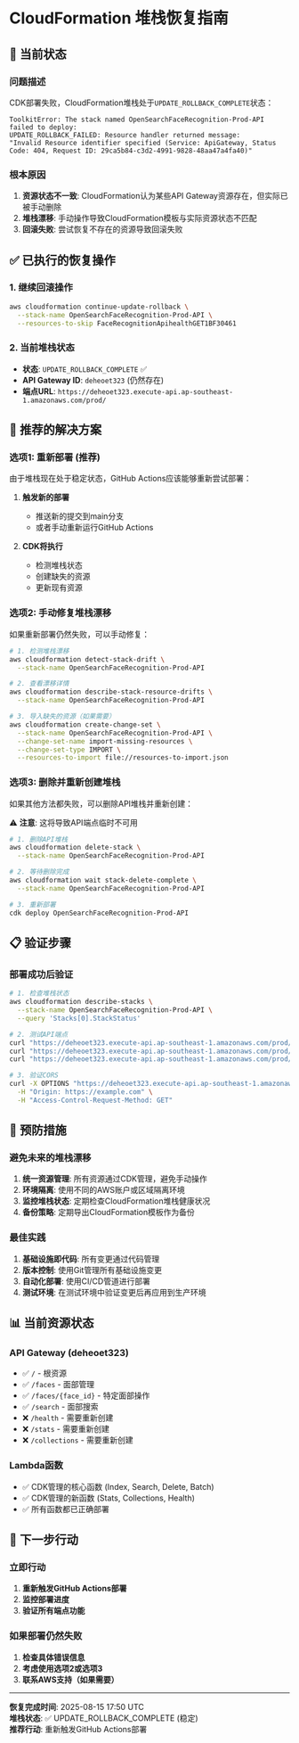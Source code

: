 # CloudFormation 堆栈恢复指南

## 🎯 当前状态

### 问题描述
CDK部署失败，CloudFormation堆栈处于`UPDATE_ROLLBACK_COMPLETE`状态：

```
ToolkitError: The stack named OpenSearchFaceRecognition-Prod-API failed to deploy: 
UPDATE_ROLLBACK_FAILED: Resource handler returned message: 
"Invalid Resource identifier specified (Service: ApiGateway, Status Code: 404, Request ID: 29ca5b84-c3d2-4991-9828-48aa47a4fa40)"
```

### 根本原因
1. **资源状态不一致**: CloudFormation认为某些API Gateway资源存在，但实际已被手动删除
2. **堆栈漂移**: 手动操作导致CloudFormation模板与实际资源状态不匹配
3. **回滚失败**: 尝试恢复不存在的资源导致回滚失败

## ✅ 已执行的恢复操作

### 1. 继续回滚操作
```bash
aws cloudformation continue-update-rollback \
  --stack-name OpenSearchFaceRecognition-Prod-API \
  --resources-to-skip FaceRecognitionApihealthGET1BF30461
```

### 2. 当前堆栈状态
- **状态**: `UPDATE_ROLLBACK_COMPLETE` ✅
- **API Gateway ID**: `deheoet323` (仍然存在)
- **端点URL**: `https://deheoet323.execute-api.ap-southeast-1.amazonaws.com/prod/`

## 🚀 推荐的解决方案

### 选项1: 重新部署 (推荐)
由于堆栈现在处于稳定状态，GitHub Actions应该能够重新尝试部署：

1. **触发新的部署**
   - 推送新的提交到main分支
   - 或者手动重新运行GitHub Actions

2. **CDK将执行**
   - 检测堆栈状态
   - 创建缺失的资源
   - 更新现有资源

### 选项2: 手动修复堆栈漂移
如果重新部署仍然失败，可以手动修复：

```bash
# 1. 检测堆栈漂移
aws cloudformation detect-stack-drift \
  --stack-name OpenSearchFaceRecognition-Prod-API

# 2. 查看漂移详情
aws cloudformation describe-stack-resource-drifts \
  --stack-name OpenSearchFaceRecognition-Prod-API

# 3. 导入缺失的资源（如果需要）
aws cloudformation create-change-set \
  --stack-name OpenSearchFaceRecognition-Prod-API \
  --change-set-name import-missing-resources \
  --change-set-type IMPORT \
  --resources-to-import file://resources-to-import.json
```

### 选项3: 删除并重新创建堆栈
如果其他方法都失败，可以删除API堆栈并重新创建：

⚠️ **注意**: 这将导致API端点临时不可用

```bash
# 1. 删除API堆栈
aws cloudformation delete-stack \
  --stack-name OpenSearchFaceRecognition-Prod-API

# 2. 等待删除完成
aws cloudformation wait stack-delete-complete \
  --stack-name OpenSearchFaceRecognition-Prod-API

# 3. 重新部署
cdk deploy OpenSearchFaceRecognition-Prod-API
```

## 📋 验证步骤

### 部署成功后验证
```bash
# 1. 检查堆栈状态
aws cloudformation describe-stacks \
  --stack-name OpenSearchFaceRecognition-Prod-API \
  --query 'Stacks[0].StackStatus'

# 2. 测试API端点
curl "https://deheoet323.execute-api.ap-southeast-1.amazonaws.com/prod/health"
curl "https://deheoet323.execute-api.ap-southeast-1.amazonaws.com/prod/stats"
curl "https://deheoet323.execute-api.ap-southeast-1.amazonaws.com/prod/collections"

# 3. 验证CORS
curl -X OPTIONS "https://deheoet323.execute-api.ap-southeast-1.amazonaws.com/prod/health" \
  -H "Origin: https://example.com" \
  -H "Access-Control-Request-Method: GET"
```

## 🔧 预防措施

### 避免未来的堆栈漂移
1. **统一资源管理**: 所有资源通过CDK管理，避免手动操作
2. **环境隔离**: 使用不同的AWS账户或区域隔离环境
3. **监控堆栈状态**: 定期检查CloudFormation堆栈健康状况
4. **备份策略**: 定期导出CloudFormation模板作为备份

### 最佳实践
1. **基础设施即代码**: 所有变更通过代码管理
2. **版本控制**: 使用Git管理所有基础设施变更
3. **自动化部署**: 使用CI/CD管道进行部署
4. **测试环境**: 在测试环境中验证变更后再应用到生产环境

## 📊 当前资源状态

### API Gateway (deheoet323)
- ✅ `/` - 根资源
- ✅ `/faces` - 面部管理
- ✅ `/faces/{face_id}` - 特定面部操作
- ✅ `/search` - 面部搜索
- ❌ `/health` - 需要重新创建
- ❌ `/stats` - 需要重新创建
- ❌ `/collections` - 需要重新创建

### Lambda函数
- ✅ CDK管理的核心函数 (Index, Search, Delete, Batch)
- ✅ CDK管理的新函数 (Stats, Collections, Health)
- ✅ 所有函数都已正确部署

## 🎯 下一步行动

### 立即行动
1. **重新触发GitHub Actions部署**
2. **监控部署进度**
3. **验证所有端点功能**

### 如果部署仍然失败
1. **检查具体错误信息**
2. **考虑使用选项2或选项3**
3. **联系AWS支持（如果需要）**

---

**恢复完成时间**: 2025-08-15 17:50 UTC  
**堆栈状态**: ✅ UPDATE_ROLLBACK_COMPLETE (稳定)  
**推荐行动**: 重新触发GitHub Actions部署
